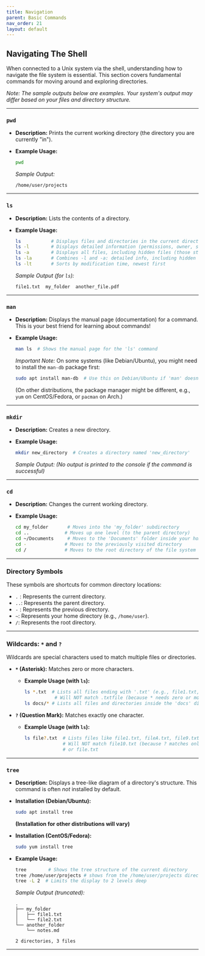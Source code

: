 ```yaml
---
title: Navigation
parent: Basic Commands
nav_order: 21
layout: default
---
```


## Navigating The Shell

When connected to a Unix system via the shell, understanding how to navigate the file system is essential. This section covers fundamental commands for moving around and exploring directories.

_Note: The sample outputs below are examples. Your system's output may differ based on your files and directory structure._

---

### `pwd`

- **Description:** Prints the current working directory (the directory you are currently "in").
- **Example Usage:**

  ```bash
  pwd
  ```

  _Sample Output:_

  ```
  /home/user/projects
  ```

---

### `ls`

- **Description:** Lists the contents of a directory.
- **Example Usage:**

  ```bash
  ls           # Displays files and directories in the current directory
  ls -l        # Displays detailed information (permissions, owner, size, date)
  ls -a        # Displays all files, including hidden files (those starting with .)
  ls -la       # Combines -l and -a: detailed info, including hidden files
  ls -lt       # Sorts by modification time, newest first
  ```

  _Sample Output (for `ls`):_

  ```
  file1.txt  my_folder  another_file.pdf
  ```

---

### `man`

- **Description:** Displays the manual page (documentation) for a command. This is your best friend for learning about commands!
- **Example Usage:**

  ```bash
  man ls  # Shows the manual page for the 'ls' command
  ```

  _Important Note:_ On some systems (like Debian/Ubuntu), you might need to install the `man-db` package first:

  ```bash
  sudo apt install man-db  # Use this on Debian/Ubuntu if 'man' doesn't work
  ```

  (On other distributions, the package manager might be different, e.g., `yum` on CentOS/Fedora, or `pacman` on Arch.)

---

### `mkdir`

- **Description:** Creates a new directory.
- **Example Usage:**

  ```bash
  mkdir new_directory  # Creates a directory named 'new_directory'
  ```

  _Sample Output:_
  _(No output is printed to the console if the command is successful)_

---

### `cd`

- **Description:** Changes the current working directory.
- **Example Usage:**

  ```bash
  cd my_folder       # Moves into the 'my_folder' subdirectory
  cd ..             # Moves up one level (to the parent directory)
  cd ~/Documents     # Moves to the 'Documents' folder inside your home directory
  cd -              # Moves to the previously visited directory
  cd /              # Moves to the root directory of the file system
  ```

---

### Directory Symbols

These symbols are shortcuts for common directory locations:

- `.` : Represents the current directory.
- `..`: Represents the parent directory.
- `-` : Represents the previous directory.
- `~`: Represents your home directory (e.g., `/home/user`).
- `/`: Represents the root directory.

---

### Wildcards: `*` and `?`

Wildcards are special characters used to match multiple files or directories.

- **`*` (Asterisk):** Matches zero or more characters.

  - **Example Usage (with `ls`):**

    ```bash
    ls *.txt  # Lists all files ending with '.txt' (e.g., file1.txt, report.txt, notes.txt)
               # Will NOT match .txtfile (because * needs zero or more chars BEFORE .txt)
    ls docs/* # Lists all files and directories inside the 'docs' directory
    ```

- **`?` (Question Mark):** Matches exactly one character.

  - **Example Usage (with `ls`):**

    ```bash
    ls file?.txt  # Lists files like file1.txt, fileA.txt, file9.txt
                  # Will NOT match file10.txt (because ? matches only ONE character)
                  # or file.txt
    ```

---

### `tree`

- **Description:** Displays a tree-like diagram of a directory's structure. This command is often _not_ installed by default.
- **Installation (Debian/Ubuntu):**
  ```bash
  sudo apt install tree
  ```
  **(Installation for other distributions will vary)**
- **Installation (CentOS/Fedora):**


    ```bash
    sudo yum install tree
    ```

- **Example Usage:**

  ```bash
  tree        # Shows the tree structure of the current directory
  tree /home/user/projects # shows from the /home/user/projects directory
  tree -L 2  # Limits the display to 2 levels deep
  ```

  _Sample Output (truncated):_

  ```
  .
  ├── my_folder
  │   ├── file1.txt
  │   └── file2.txt
  └── another_folder
      └── notes.md

  2 directories, 3 files
  ```

---
